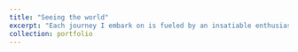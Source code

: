 ```yaml
---
title: "Seeing the world"
excerpt: "Each journey I embark on is fueled by an insatiable enthusiasm for discovery. Traveling is not just a hobby, but a window to the expansive tapestry of cultures, narratives, and natural wonders the world graciously offers. As I traverse through ancient pathways and modern cityscapes, every experience harvested along the way is a testament to my undying curiosity. It's the promise of the unknown that beckons, and with every mile traveled, my understanding of life broadens, making the world a classroom without walls. <br/><img src='/images/breeze.jpg' width ='400'>"
collection: portfolio
---
```


<!-- This is an item in your portfolio. It can be have images or nice text. If you name the file .md, it will be parsed as markdown. If you name the file .html, it will be parsed as HTML. -->

